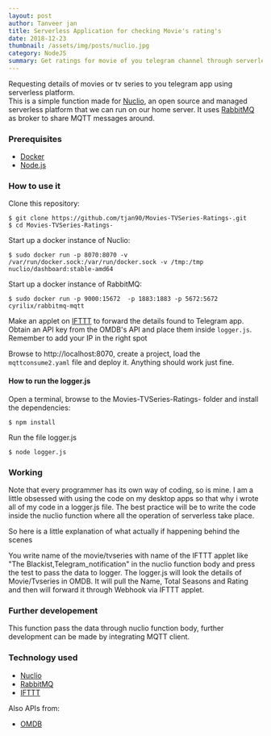 ```yaml
---
layout: post
author: Tanveer jan
title: Serverless Application for checking Movie's rating's
date: 2018-12-23
thumbnail: /assets/img/posts/nuclio.jpg
category: NodeJS
summary: Get ratings for movie of you telegram channel through serverless platform
---
```

Requesting details of movies or tv series to you telegram app using serverless platform. \
This is a simple function made for [Nuclio](https://nuclio.io), an open source and managed serverless platform that we can run on our home server. It uses [RabbitMQ](https://www.rabbitmq.com/) as broker to share MQTT messages around.

### Prerequisites
- [Docker](https://www.docker.com/)
- [Node.js](https://nodejs.org/)

### How to use it
Clone this repository:
```
$ git clone https://github.com/tjan90/Movies-TVSeries-Ratings-.git
$ cd Movies-TVSeries-Ratings-
```
Start up a docker instance of Nuclio:
```
$ sudo docker run -p 8070:8070 -v /var/run/docker.sock:/var/run/docker.sock -v /tmp:/tmp nuclio/dashboard:stable-amd64
```
Start up a docker instance of RabbitMQ:
```
$ sudo docker run -p 9000:15672  -p 1883:1883 -p 5672:5672  cyrilix/rabbitmq-mqtt
```

Make an applet on [IFTTT](https://ifttt.com/) to forward the details found to Telegram app.
Obtain an API key from the OMDB's API and place them inside `logger.js`. Remember to add your IP in the right spot

Browse to http://localhost:8070, create a project, load the `mqttconsume2.yaml` file and deploy it. Anything should work just fine.

#### How to run the logger.js
Open a terminal, browse to the Movies-TVSeries-Ratings- folder and install the dependencies:
```
$ npm install
```
Run the file logger.js
```
$ node logger.js
```

### Working
Note that every programmer has its own way of coding, so is mine. I am a little obsessed with using the code on my desktop apps so that why i wrote all of my code in a logger.js file.
The best practice will be to write the code inside the nuclio function where all the operation of  serverless take place.

So here is a little explanation of what actually if happening behind the scenes

You write name of the movie/tvseries with name of the IFTTT applet like "The Blackist,Telegram_notification" in the nuclio function body and press the test to pass the data to logger. The logger.js will look the details of Movie/Tvseries in OMDB. It will pull the Name, Total Seasons and Rating and then will forward it through Webhook via IFTTT applet.

### Further developement
This function pass the data through nuclio function body, further development can be made by integrating MQTT client.

### Technology used
- [Nuclio](https://nuclio.io)
- [RabbitMQ](https://www.rabbitmq.com/)
- [IFTTT](https://ifttt.com/)

Also APIs from:
- [OMDB](https://www.omdbapi.com/)
